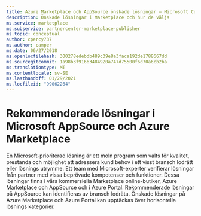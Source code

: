 ```yaml
---
title: Azure Marketplace och AppSource önskade lösningar – Microsoft Commercial Marketplace
description: Önskade lösningar i Marketplace och hur de väljs
ms.service: marketplace
ms.subservice: partnercenter-marketplace-publisher
ms.topic: conceptual
author: cpercy737
ms.author: camper
ms.date: 06/27/2018
ms.openlocfilehash: 300278edebdb489c39e8a3faca192de1788667dd
ms.sourcegitcommit: 1a98b3f91663484920a747d75500f6d70a6cb2ba
ms.translationtype: MT
ms.contentlocale: sv-SE
ms.lasthandoff: 01/29/2021
ms.locfileid: "99062264"
---
```

# <a name="preferred-solutions-in-microsoft-appsource-and-azure-marketplace"></a>Rekommenderade lösningar i Microsoft AppSource och Azure Marketplace

En Microsoft-prioriterad lösning är ett moln program som valts för kvalitet, prestanda och möjlighet att adressera kund behov i ett visst bransch lodrätt eller lösnings utrymme. Ett team med Microsoft-experter verifierar lösningar från partner med vissa beprövade kompetenser och funktioner. Dessa lösningar finns i våra kommersiella Marketplace online-butiker, Azure Marketplace och AppSource och i Azure Portal. Rekommenderade lösningar på AppSource kan identifieras av bransch lodräta. Önskade lösningar på Azure Marketplace och Azure Portal kan upptäckas över horisontella lösnings kategorier.